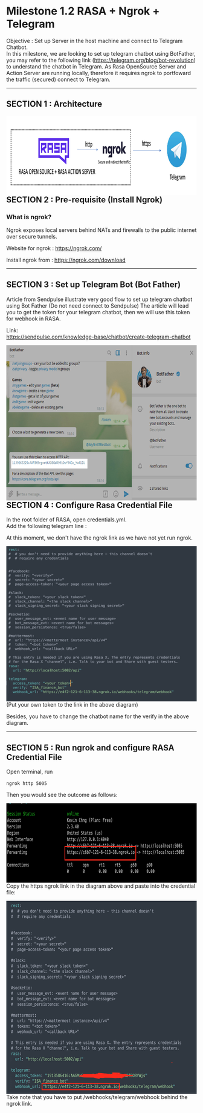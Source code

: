 # Milestone 1.2 RASA + Ngrok + Telegram

Objective : Set up Server in the host machine and connect to Telegram Chatbot.<br>
In this milestone, we are looking to set up telegram chatbot using BotFather, you may refer to the following link (https://telegram.org/blog/bot-revolution) to understand the chatbot in Telegram. As Rasa OpenSource Server and Action Server are running locally, therefore it requires ngrok to portfoward the traffic (secured) connect to Telegram.

---

## SECTION 1 : Architecture 

<img src="https://github.com/KevinChngJY/stock_advisor_bot/blob/main/Image/Screenshot%202021-08-29%20at%204.32.06%20PM.png" width="855" height="210"
     style="float: left; margin-right: 0px;" />

---

## SECTION 2 : Pre-requisite (Install Ngrok)

### What is ngrok?
Ngrok exposes local servers behind NATs and firewalls to the public internet over secure tunnels.

Website for ngrok : https://ngrok.com/

Install ngrok from : https://ngrok.com/download

---

## SECTION 3 : Set up Telegram Bot (Bot Father)

Article from Sendpulse illustrate very good flow to set up telegram chatbot using Bot Father (Do not need connect to Sendpulse)
The article will lead you to get the token for your telegram chatbot, then we will use this token for webhook in RASA.

Link: <br>
https://sendpulse.com/knowledge-base/chatbot/create-telegram-chatbot

<img src="https://github.com/KevinChngJY/stock_advisor_bot/blob/main/Image/scr8-min.png" width="555" height="410"
     style="float: left; margin-right: 0px;" />

---

## SECTION 4 : Configure Rasa Credential File

In the root folder of RASA, open credentials.yml. <br>
Add the following telegram line : <br>

At this moment, we don't have the ngrok link as we have not yet run ngrok. 

<img src="https://github.com/KevinChngJY/stock_advisor_bot/blob/main/Image/credentiasyml.png" width="635" height="410"
     style="float: left; margin-right: 0px;" />

(Put your own token to the link in the above diagram)

Besides, you have to change the chatbot name for the verify in the above diagram.

---

## SECTION 5 : Run ngrok and configure RASA Credential File

Open terminal, run
```
ngrok http 5005
```

Then you would see the outcome as follows:

<img src="https://github.com/KevinChngJY/stock_advisor_bot/blob/main/Image/runngrok.png" width="635" height="210"
     style="float: left; margin-right: 0px;" />

Copy the https ngrok link in the diagram above and paste into the credential file:

<img src="https://github.com/KevinChngJY/stock_advisor_bot/blob/main/Image/credential2.png" width="635" height="510"
     style="float: left; margin-right: 0px;" />

Take note that you have to put /webhooks/telegram/webhook behind the ngrok link. 



